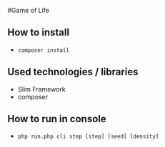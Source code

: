 #Game of Life

## How to install

- `composer install`

## Used technologies / libraries

- Slim Framework
- composer

## How to run in console
- `php run.php cli step [step] [seed] [density]`